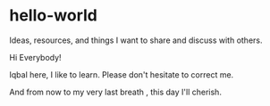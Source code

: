 # hello-world
Ideas, resources, and things I want to share and discuss with others.

Hi Everybody!

Iqbal here, I like to learn. Please don't hesitate to correct me.


And from now to my very last breath , this day I'll cherish.
